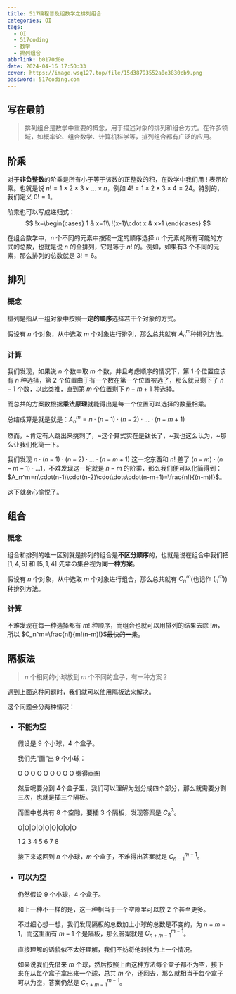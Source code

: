 ```yaml
---
title: 517编程普及组数学之排列组合
categories: OI
tags:
  - OI
  - 517coding
  - 数学
  - 排列组合
abbrlink: b0170d0e
date: 2024-04-16 17:50:33
cover: https://image.wsq127.top/file/15d38793552a0e3830cb9.png
password: 517coding.com
---
```

## 写在最前

> 排列组合是数学中重要的概念，用于描述对象的排列和组合方式。在许多领域，如概率论、组合数学、计算机科学等，排列组合都有广泛的应用。

## 阶乘

对于**非负整数**的阶乘是所有小于等于该数的正整数的积，在数学中我们用 $!$ 表示阶乘。也就是说 $n!=1\times2\times3\times...\times n$，例如 $4!=1\times2\times3\times4=24$。特别的，我们定义 $0!=1$​。

阶乘也可以写成递归式：
$$
!x=\begin{cases}
	1 & x=1\\
	!(x-1)\cdot x & x>1
\end{cases}
$$

在组合数学中，$n$ 个不同的元素中按照一定的顺序选择 $n$ 个元素的所有可能的方式的总数，也就是说 $n$ 的全排列，它是等于 $n!$ 的。例如，如果有$3$ 个不同的元素，那么排列的总数就是 $3!=6$。

## 排列

### 概念

排列是指从一组对象中按照**一定的顺序**选择若干个对象的方式。

假设有 $n$ 个对象，从中选取 $m$ 个对象进行排列，那么总共就有 $A_n^m$​​​​ 种排列方法。

### 计算

我们发现，如果说 $n$ 个数中取 $m$ 个数，并且考虑顺序的情况下，第 $1$ 个位置应该有 $n$ 种选择，第 $2$ 个位置由于有一个数在第一个位置被选了，那么就只剩下了 $n-1$ 个数，以此类推，直到第 $m$ 个位置剩下 $n-m+1$ 种选择。

而总共的方案数根据**乘法原理**就能得出是每一个位置可以选择的数量相乘。

总结成算是就是就是：$A_n^m=n\cdot(n-1)\cdot(n-2)\cdot\dots\cdot(n-m+1)$

然而，~肯定有人跳出来挑刺了，~这个算式实在是钛长了，~我也这么认为，~那么让我们化简一下。

我们发现 $n\cdot(n-1)\cdot(n-2)\cdot\dots\cdot(n-m+1)$ 这一坨东西和 $n!$ 差了 $(n-m)\cdot(n-m-1)\cdot\dots1$，不难发现这一坨就是 $n-m$ 的阶乘，那么我们便可以化简得到：$A_n^m=n\cdot(n-1)\cdot(n-2)\cdot\dots\cdot(n-m+1)=\frac{n!}{(n-m)!}$。

这下就身心愉悦了。

## 组合

### 概念

组合和排列的唯一区别就是排列的组合是**不区分顺序**的，也就是说在组合中我们把 $[1,4,5]$ 和 $[5,1,4]$ ~~先辈の集合~~视为**同一种方案**。

假设有 $n$ 个对象，从中选取 $m$ 个对象进行组合，那么总共就有 $C_n^m$(也记作 $(_n^m)$​) 种排列方法。

### 计算

不难发现在每一种选择都有 $m!$ 种顺序，而组合也就可以用排列的结果去除 $!m$，所以 $C_n^m=\frac{n!}{m!(n-m)!}$~~最快的一集~~。

## 隔板法

> $n$ 个相同的小球放到 $m$ 个不同的盒子，有一种方案？

遇到上面这种问题时，我们就可以使用隔板法来解决。

这个问题会分两种情况：

* ### 不能为空

    假设是 $9$ 个小球，$4$ 个盒子。

    我们先“画”出 $9$ 个小球：

    O O O O O O O O O ~~懒得画图~~

    然后呢要分到 $4$​ 个盒子里，我们可以理解为划分成四个部分，那么就需要分割三次，也就是插三个隔板。

    而图中总共有 $8$ 个空隙，要插 $3$ 个隔板，发现答案是 $C_8^3$​。

    O|O|O|O|O|O|O|O|O

     1 2 3 4 5 6 7 8

    接下来返回到 $n$ 个小球，$m$ 个盒子，不难得出答案就是 $C_{n-1}^{m-1}$。

* ### 可以为空

    仍然假设 $9$ 个小球，$4$​ 个盒子。

    和上一种不一样的是，这一种相当于一个空隙里可以放 $2$ 个甚至更多。

    不过细心想一想，我们发现隔板的总数加上小球的总数是不变的，为 $n+m-1$，而这里面有 $m-1$ 个是隔板，那么答案就是 $C_{n+m-1}^{m-1}$。

    直接理解的话貌似不太好理解，我们不妨将他转换为上一个情况。

    如果说我们先借来 $m$ 个球，然后按照上面这种方法每个盒子都不为空，接下来在从每个盒子拿出来一个球，总共 $m$ 个，还回去，那么就相当于每个盒子可以为空，答案仍然是 $C_{n+m-1}^{m-1}$​​。